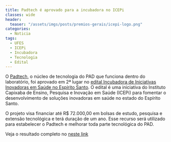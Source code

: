 ```yaml
---
title: Padtech é aprovado para a incubadora no ICEPi
classes: wide
header:
  teaser: "/assets/imgs/posts/premios-gerais/icepi-logo.png"
categories:
  - Noticia
tags:
  - UFES
  - ICEPi
  - Incubadora
  - Tecnologia
  - Edital
---
```


O [Padtech](/padtech), o núcleo de tecnologia do PAD que funciona dentro do laboratório, foi aprovado em 2ª lugar no [edital Incubadora de Iniciativas Inovadoras em Saúde no Espírito Santo](https://icepi.es.gov.br/incubadora). O edital é uma iniciativa do Instituto Capixaba de Ensino, Pesquisa e Inovação em Saúde (ICEPi) para fomentar o desenvolvimento de soluções inovadoras em saúde no estado do Espírito Santo.

O projeto visa financiar até R$ 72.000,00 em bolsas de estudo, pesquisa e extensão tecnológica e terá duração de um ano. Esse recurso será utilizado para estabelecer o Padtech e melhorar toda parte tecnológica do PAD.


Veja o resultado completo no [neste link](https://icepi.es.gov.br/Media/ICEPi/Arquivos-ICEPi/incubadora/INCUBADORA%20FASE%20II%20-%20Resultado%20Final_27.06.2022.pdf)